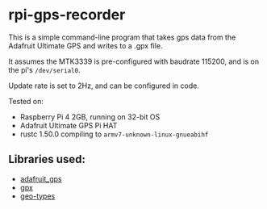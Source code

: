 # rpi-gps-recorder

This is a simple command-line program that takes gps data from the Adafruit Ultimate GPS and writes to a .gpx file.

It assumes the MTK3339 is pre-configured with baudrate 115200, and is on the pi's `/dev/serial0`.

Update rate is set to 2Hz, and can be configured in code.

Tested on:

- Raspberry Pi 4 2GB, running on 32-bit OS
- Adafruit Ultimate GPS Pi HAT
- rustc 1.50.0 compiling to `armv7-unknown-linux-gnueabihf`

## Libraries used:

- [adafruit_gps](https://github.com/MechanicalPython/adafruit_gps)
- [gpx](https://github.com/georust/gpx)
- [geo-types](https://github.com/georust/geo)
